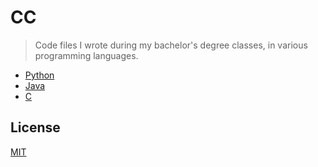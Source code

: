# CC

> Code files I wrote during my bachelor's degree classes, in various programming languages.

- [Python](./python)
- [Java](./java)
- [C](./c)

## License

[MIT](./LICENSE)
